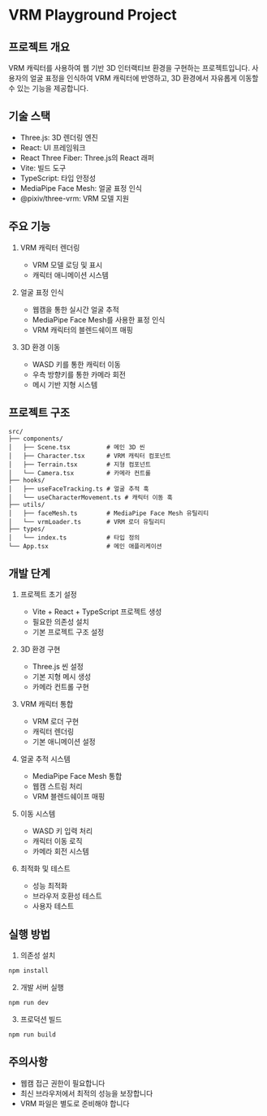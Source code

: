 # VRM Playground Project

## 프로젝트 개요
VRM 캐릭터를 사용하여 웹 기반 3D 인터랙티브 환경을 구현하는 프로젝트입니다. 사용자의 얼굴 표정을 인식하여 VRM 캐릭터에 반영하고, 3D 환경에서 자유롭게 이동할 수 있는 기능을 제공합니다.

## 기술 스택
- Three.js: 3D 렌더링 엔진
- React: UI 프레임워크
- React Three Fiber: Three.js의 React 래퍼
- Vite: 빌드 도구
- TypeScript: 타입 안정성
- MediaPipe Face Mesh: 얼굴 표정 인식
- @pixiv/three-vrm: VRM 모델 지원

## 주요 기능
1. VRM 캐릭터 렌더링
   - VRM 모델 로딩 및 표시
   - 캐릭터 애니메이션 시스템

2. 얼굴 표정 인식
   - 웹캠을 통한 실시간 얼굴 추적
   - MediaPipe Face Mesh를 사용한 표정 인식
   - VRM 캐릭터의 블렌드쉐이프 매핑

3. 3D 환경 이동
   - WASD 키를 통한 캐릭터 이동
   - 우측 방향키를 통한 카메라 회전
   - 메시 기반 지형 시스템

## 프로젝트 구조
```
src/
├── components/
│   ├── Scene.tsx          # 메인 3D 씬
│   ├── Character.tsx      # VRM 캐릭터 컴포넌트
│   ├── Terrain.tsx        # 지형 컴포넌트
│   └── Camera.tsx         # 카메라 컨트롤
├── hooks/
│   ├── useFaceTracking.ts # 얼굴 추적 훅
│   └── useCharacterMovement.ts # 캐릭터 이동 훅
├── utils/
│   ├── faceMesh.ts        # MediaPipe Face Mesh 유틸리티
│   └── vrmLoader.ts       # VRM 로더 유틸리티
├── types/
│   └── index.ts           # 타입 정의
└── App.tsx                # 메인 애플리케이션
```

## 개발 단계
1. 프로젝트 초기 설정
   - Vite + React + TypeScript 프로젝트 생성
   - 필요한 의존성 설치
   - 기본 프로젝트 구조 설정

2. 3D 환경 구현
   - Three.js 씬 설정
   - 기본 지형 메시 생성
   - 카메라 컨트롤 구현

3. VRM 캐릭터 통합
   - VRM 로더 구현
   - 캐릭터 렌더링
   - 기본 애니메이션 설정

4. 얼굴 추적 시스템
   - MediaPipe Face Mesh 통합
   - 웹캠 스트림 처리
   - VRM 블렌드쉐이프 매핑

5. 이동 시스템
   - WASD 키 입력 처리
   - 캐릭터 이동 로직
   - 카메라 회전 시스템

6. 최적화 및 테스트
   - 성능 최적화
   - 브라우저 호환성 테스트
   - 사용자 테스트

## 실행 방법
1. 의존성 설치
```bash
npm install
```

2. 개발 서버 실행
```bash
npm run dev
```

3. 프로덕션 빌드
```bash
npm run build
```

## 주의사항
- 웹캠 접근 권한이 필요합니다
- 최신 브라우저에서 최적의 성능을 보장합니다
- VRM 파일은 별도로 준비해야 합니다 